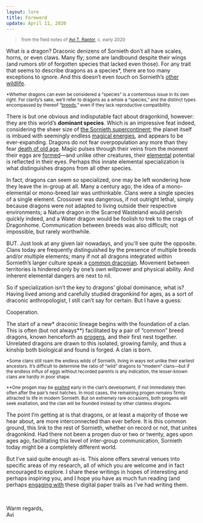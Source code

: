 ```yaml
---
layout: lore
title: Foreword
update: April 11, 2020
---
```

> <sub>from the field notes of [Avi T. Raptor](clans#avi), c. <span class="sc">early 2020</span></sub>

<span class="sc">What *is* a dragon?</span> Draconic denizens of Sornieth don’t all have scales, horns, or even claws. Many fly; some are landbound despite their wings (and rumors stir of forgotten species that lacked even those). For any trait that seems to describe dragons as a species\*, there are too many exceptions to ignore. And this doesn’t even *touch* on Sornieth’s [other wildlife](world#beastclans).

<sub>*Whether dragons can even be considered a “species” is a contentious issue in its own right. For clarity’s sake, we’ll refer to dragons as a whole a “species,” and the distinct types encompassed by thereof “<a href="world#breeds">breeds</a>,” even if they lack reproductive compatibility.</sub>

There is but one obvious and indisputable fact about dragonkind, however: they are this world’s **dominant species**. Which is an impressive feat indeed, considering the sheer size of [the Sornieth supercontinent](world#sornieth); the planet itself is imbued with seemingly endless [magical energies](world#magic), and appears to be ever-expanding. Dragons do not fear overpopulation any more than they fear [death of old age](world#age). Magic pulses through their veins from the moment their eggs are [formed](world#reproduction)—and unlike other creatures, their [elemental](world#elements) potential is reflected in their eyes. Perhaps this innate elemental specialization is what distinguishes dragons from all other species.

In fact, dragons can seem *so* specialized, one may be left wondering how they leave the in-group at all. Many a century ago, the idea of a mono-elemental or mono-breed lair was unthinkable. Clans were a single species of a single element. Crossover was dangerous, if not outright lethal, simply because dragons were not adapted to living outside their respective environments; a Nature dragon in the Scarred Wasteland would perish quickly indeed, and a Water dragon would be foolish to trek to the crags of Dragonhome. Communication between breeds was also difficult; not impossible, but rarely worthwhile.

BUT. Just look at any given lair nowadays, and you'll see quite the opposite. Clans today are frequently distinguished by the presence of multiple breeds and/or multiple elements; many if not all dragons integrated within Sornieth’s larger culture speak a [common draconian](world#language). Movement between territories is hindered only by one’s own willpower and physical ability. And inherent elemental dangers are next to nil.

So if specialization isn’t the key to dragons’ global dominance, what is? Having lived among and carefully studied dragonkind for ages, as a sort of draconic anthropologist, I still can’t say for certain. But I have a guess:

Cooperation.

The start of a new\* draconic lineage begins with the foundation of a clan. This is often (but not always\**) facilitated by a pair of “common” breed dragons, known henceforth as [progens](world#progens), and their first nest together. Unrelated dragons are drawn to this isolated, growing family, and thus a kinship both biological and found is forged. A clan is born.

<sub>\*Some clans still roam the endless wilds of Sornieth, living in ways not unlike their earliest ancestors. It’s difficult to determine the ratio of “wild” dragons to “modern” clans—but if the endless influx of eggs without recorded parents is any indication, the lesser-known clans are hardly in poor shape.</sub>

<sub>\**One progen may be [exalted](world#exaltation) early in the clan’s development, if not immediately then often after the pair’s nest hatches. In most cases, the remaining progen remains firmly attracted to life in modern Sornieth. But on extremely rare occasions, both progens will seek exaltation, and the clan will be founded instead by other <!--[-->clanless dragons<!--](world#travelers)-->.</sub>

The point I’m getting at is that dragons, or at least a majority of those we hear about, are more interconnected than ever before. It is this common ground, this link to the rest of Sornieth, whether on record or not, that unites dragonkind. Had there not been a progen duo or two or twenty, ages upon ages ago, facilitating this level of inter-group communication, Sornieth today might be a completely different world.

But I’ve said quite enough as-is. This alone offers several venues into specific areas of my research, all of which you are welcome and in fact encouraged to explore. I share these writings in hopes of interesting and perhaps inspiring you, and I hope you have as much fun reading (and perhaps [engaging with](about#can-i-use-this-for-my-own-lore) these digital paper trails as I’ve had writing them.

&nbsp;

Warm regards,\
Avi